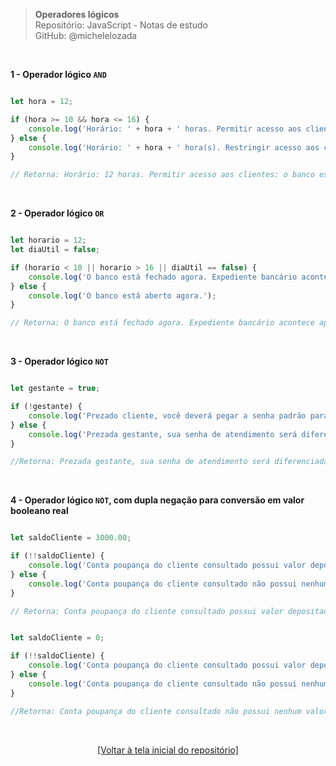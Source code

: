 > **Operadores lógicos**  
> Repositório: JavaScript - Notas de estudo     
> GitHub: @michelelozada
&nbsp;
     
&nbsp;   
 
**1 - Operador lógico `AND`**  
```js

let hora = 12;

if (hora >= 10 && hora <= 16) {
    console.log('Horário: ' + hora + ' horas. Permitir acesso aos clientes: o banco está aberto.');
} else {
    console.log('Horário: ' + hora + ' hora(s). Restringir acesso aos clientes: o banco está fechado.');
}

// Retorna: Horário: 12 horas. Permitir acesso aos clientes: o banco está aberto.
```

&nbsp;   

**2 - Operador lógico `OR`**  
```js

let horario = 12;
let diaUtil = false;

if (horario < 10 || horario > 16 || diaUtil == false) {
    console.log('O banco está fechado agora. Expediente bancário acontece apenas das 10h às 16h dos dias úteis.');
} else {
    console.log('O banco está aberto agora.');
}

// Retorna: O banco está fechado agora. Expediente bancário acontece apenas das 10h às 16h dos dias úteis.
```

&nbsp;   

**3 - Operador lógico `NOT`**
```js

let gestante = true;

if (!gestante) {
    console.log('Prezado cliente, você deverá pegar a senha padrão para atendimento.');
} else {
    console.log('Prezada gestante, sua senha de atendimento será diferenciada e seu atendimento será prioritário.');
}

//Retorna: Prezada gestante, sua senha de atendimento será diferenciada e seu atendimento será prioritário.
```

&nbsp;   

**4 - Operador lógico `NOT`, com dupla negação para conversão em valor booleano real**  
```js

let saldoCliente = 3000.00;

if (!!saldoCliente) {
    console.log('Conta poupança do cliente consultado possui valor depositado.');
} else {
    console.log('Conta poupança do cliente consultado não possui nenhum valor depositado.');
}

// Retorna: Conta poupança do cliente consultado possui valor depositado.
```
```js

let saldoCliente = 0;

if (!!saldoCliente) {
    console.log('Conta poupança do cliente consultado possui valor depositado.');
} else {
    console.log('Conta poupança do cliente consultado não possui nenhum valor depositado.');
}

//Retorna: Conta poupança do cliente consultado não possui nenhum valor depositado.
```

&nbsp;

<div align="center">
<a href="https://github.com/michelelozada/JavaScript-Study-Notes">[Voltar à tela inicial do repositório]</a>
</div>